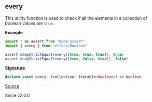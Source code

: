 ## every

This utility function is used to check if all the elements in a collection of boolean values are `true`.

**Example**

```ts
import * as assert from "node:assert"
import { every } from "effect/Boolean"

assert.deepStrictEqual(every([true, true, true]), true)
assert.deepStrictEqual(every([true, false, true]), false)
```

**Signature**

```ts
declare const every: (collection: Iterable<boolean>) => boolean
```

[Source](https://github.com/Effect-TS/effect/tree/main/packages/effect/src/Boolean.ts#L257)

Since v2.0.0